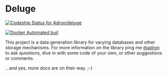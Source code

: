 # Deluge

[ ![Codeship Status for Adron/deluge](https://app.codeship.com/projects/65a5f1f0-9d89-0134-748e-327be1016a00/status?branch=master)](https://app.codeship.com/projects/188676)

[![Docker Automated buil](https://img.shields.io/docker/automated/adron/deluge.svg)]()

This project is a data generation library for varying databases and other storage mechanisms. For more information on the library ping me [@adron](https://twitter.com/Adron) to ask questions, dive in with some code of your own, or other suggestions or comments.

...and yes, more docs are on their way.  ;-)
